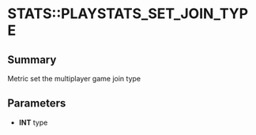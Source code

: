 # STATS::PLAYSTATS_SET_JOIN_TYPE

## Summary
Metric set the multiplayer game join type

## Parameters
* **INT** type